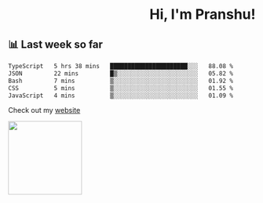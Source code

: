 <div align="right" >
   
   <H1>Hi, I'm Pranshu!</H1>

</div>

## 📊 Last week so far
<!--START_SECTION:waka-->

```txt
TypeScript   5 hrs 38 mins   ██████████████████████░░░   88.08 %
JSON         22 mins         █▒░░░░░░░░░░░░░░░░░░░░░░░   05.82 %
Bash         7 mins          ▒░░░░░░░░░░░░░░░░░░░░░░░░   01.92 %
CSS          5 mins          ▒░░░░░░░░░░░░░░░░░░░░░░░░   01.55 %
JavaScript   4 mins          ▒░░░░░░░░░░░░░░░░░░░░░░░░   01.09 %
```

<!--END_SECTION:waka-->

Check out my [website](https://pranshu05.vercel.app)

<img align="left" width="150" src="https://user-images.githubusercontent.com/70943732/209951571-93b7afe5-f523-4683-b725-5d94b287e94e.png">

